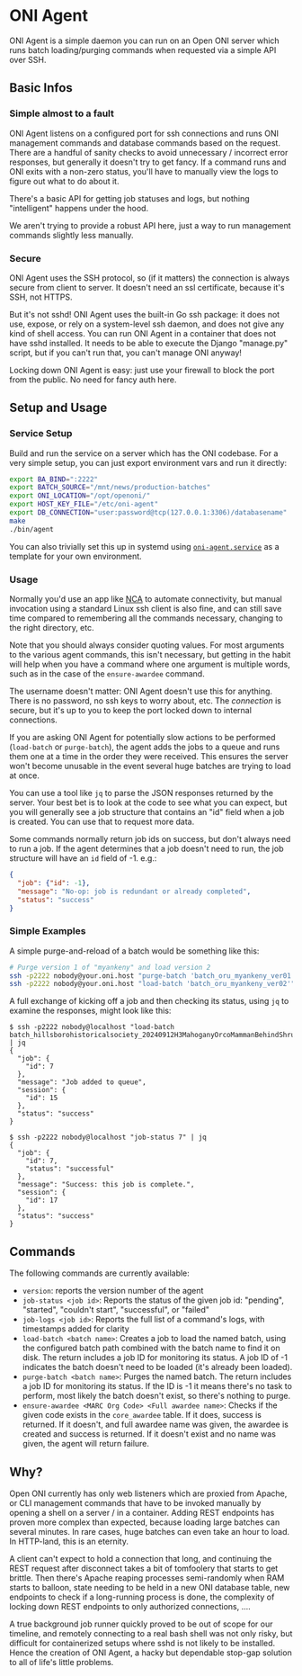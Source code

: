 # ONI Agent

ONI Agent is a simple daemon you can run on an Open ONI server which runs batch
loading/purging commands when requested via a simple API over SSH.

## Basic Infos

### Simple almost to a fault

ONI Agent listens on a configured port for ssh connections and runs ONI
management commands and database commands based on the request. There are a
handful of sanity checks to avoid unnecessary / incorrect error responses, but
generally it doesn't try to get fancy. If a command runs and ONI exits with a
non-zero status, you'll have to manually view the logs to figure out what to do
about it.

There's a basic API for getting job statuses and logs, but nothing
"intelligent" happens under the hood.

We aren't trying to provide a robust API here, just a way to run management
commands slightly less manually.

### Secure

ONI Agent uses the SSH protocol, so (if it matters) the connection is always
secure from client to server. It doesn't need an ssl certificate, because it's
SSH, not HTTPS.

But it's not sshd! ONI Agent uses the built-in Go ssh package: it does not use,
expose, or rely on a system-level ssh daemon, and does not give any kind of
shell access. You can run ONI Agent in a container that does not have sshd
installed. It needs to be able to execute the Django "manage.py" script, but
if you can't run that, you can't manage ONI anyway!

Locking down ONI Agent is easy: just use your firewall to block the port from
the public. No need for fancy auth here.

## Setup and Usage

### Service Setup

Build and run the service on a server which has the ONI codebase. For a very
simple setup, you can just export environment vars and run it directly:

```bash
export BA_BIND=":2222"
export BATCH_SOURCE="/mnt/news/production-batches"
export ONI_LOCATION="/opt/openoni/"
export HOST_KEY_FILE="/etc/oni-agent"
export DB_CONNECTION="user:password@tcp(127.0.0.1:3306)/databasename"
make
./bin/agent
```

You can also trivially set this up in systemd using
[`oni-agent.service`](oni-agent.service) as a template for your own
environment.

### Usage

Normally you'd use an app like [NCA][nca] to automate connectivity, but manual
invocation using a standard Linux ssh client is also fine, and can still save
time compared to remembering all the commands necessary, changing to the right
directory, etc.

Note that you should always consider quoting values. For most arguments to the
various agent commands, this isn't necessary, but getting in the habit will
help when you have a command where one argument is multiple words, such as in
the case of the `ensure-awardee` command.

The username doesn't matter: ONI Agent doesn't use this for anything. There is
no password, no ssh keys to worry about, etc. The *connection* is secure, but
it's up to you to keep the port locked down to internal connections.

If you are asking ONI Agent for potentially slow actions to be performed
(`load-batch` or `purge-batch`), the agent adds the jobs to a queue and runs
them one at a time in the order they were received. This ensures the server
won't become unusable in the event several huge batches are trying to load at
once.

You can use a tool like `jq` to parse the JSON responses returned by the
server. Your best bet is to look at the code to see what you can expect, but
you will generally see a job structure that contains an "id" field when a job
is created. You can use that to request more data.

Some commands normally return job ids on success, but don't always need to run
a job. If the agent determines that a job doesn't need to run, the job
structure will have an `id` field of -1. e.g.:

```json
{
  "job": {"id": -1},
  "message": "No-op: job is redundant or already completed",
  "status": "success"
}
```

[nca]: <https://github.com/uoregon-libraries/newspaper-curation-app>

### Simple Examples

A simple purge-and-reload of a batch would be something like this:

```bash
# Purge version 1 of "myankeny" and load version 2
ssh -p2222 nobody@your.oni.host "purge-batch 'batch_oru_myankeny_ver01'"
ssh -p2222 nobody@your.oni.host "load-batch 'batch_oru_myankeny_ver02'"
```

A full exchange of kicking off a job and then checking its status, using `jq`
to examine the responses, might look like this:

```
$ ssh -p2222 nobody@localhost "load-batch batch_hillsborohistoricalsociety_20240912H3MahoganyOrcoMammanBehindShrubs_ver01" | jq
{
  "job": {
    "id": 7
  },
  "message": "Job added to queue",
  "session": {
    "id": 15
  },
  "status": "success"
}

$ ssh -p2222 nobody@localhost "job-status 7" | jq
{
  "job": {
    "id": 7,
    "status": "successful"
  },
  "message": "Success: this job is complete.",
  "session": {
    "id": 17
  },
  "status": "success"
}
```

## Commands

The following commands are currently available:

- `version`: reports the version number of the agent
- `job-status <job id>`: Reports the status of the given job id: "pending",
  "started", "couldn't start", "successful", or "failed"
- `job-logs <job id>`: Reports the full list of a command's logs, with
  timestamps added for clarity
- `load-batch <batch name>`: Creates a job to load the named batch, using the
  configured batch path combined with the batch name to find it on disk. The
  return includes a job ID for monitoring its status. A job ID of -1 indicates
  the batch doesn't need to be loaded (it's already been loaded).
- `purge-batch <batch name>`: Purges the named batch. The return includes a job
  ID for monitoring its status. If the ID is -1 it means there's no task to
  perform, most likely the batch doesn't exist, so there's nothing to purge.
- `ensure-awardee <MARC Org Code> <Full awardee name>`: Checks if the given
  code exists in the `core_awardee` table. If it does, success is returned. If
  it doesn't, and full awardee name was given, the awardee is created and
  success is returned. If it doesn't exist and no name was given, the agent
  will return failure.

## Why?

Open ONI currently has only web listeners which are proxied from Apache, or CLI
management commands that have to be invoked manually by opening a shell on a
server / in a container. Adding REST endpoints has proven more complex than
expected, because loading large batches can several minutes. In rare cases,
huge batches can even take an hour to load. In HTTP-land, this is an eternity.

A client can't expect to hold a connection that long, and continuing the REST
request after disconnect takes a bit of tomfoolery that starts to get brittle.
Then there's Apache reaping processes semi-randomly when RAM starts to balloon,
state needing to be held in a new ONI database table, new endpoints to check if
a long-running process is done, the complexity of locking down REST endpoints
to only authorized connections, ....

A true background job runner quickly proved to be out of scope for our
timeline, and remotely connecting to a real bash shell was not only risky, but
difficult for containerized setups where sshd is not likely to be installed.
Hence the creation of ONI Agent, a hacky but dependable stop-gap solution to
all of life's little problems.
